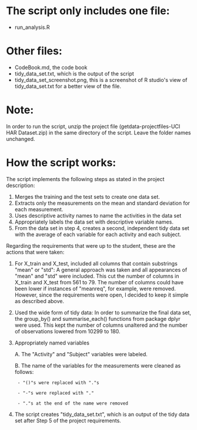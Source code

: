 The script only includes one file:
==================================
- run_analysis.R

Other files:
============
- CodeBook.md, the code book
- tidy_data_set.txt, which is the output of the script
- tidy_data_set_screenshot.png, this is a screenshot of R studio's view of tidy_data_set.txt for a better view of the file.

Note:
=====
In order to run the script, unzip the project file (getdata-projectfiles-UCI HAR Dataset.zip) in the same directory of the script. Leave the folder names unchanged.

How the script works:
=====================

The script implements the following steps as stated in the project description:

1. Merges the training and the test sets to create one data set.
2. Extracts only the measurements on the mean and standard deviation for each measurement.
3. Uses descriptive activity names to name the activities in the data set
4. Appropriately labels the data set with descriptive variable names.
5. From the data set in step 4, creates a second, independent tidy data set with the average of each variable for each activity and each subject.

Regarding the requirements that were up to the student, these are the actions that were taken:

1. For X_train and X_test, included all columns that contain substrings "mean" or "std":
A general approach was taken and all appearances of "mean" and "std" were included. This cut the number of columns in X_train and X_test from 561 to 79.
The number of columns could have been lower if instances of "meanreq", for example, were removed. However, since the requirements were open, I decided to keep it simple as described above.

2. Used the wide form of tidy data:
In order to summarize the final data set, the group_by() and summarise_each() functions from package dplyr were used. This kept the number of columns unaltered and the number of observations lowered from 10299 to 180.

3. Appropriately named variables

	A. The "Activity" and "Subject" variables were labeled.
   
   	B. The name of the variables for the measurements were cleaned as follows:
   	
   		- "()"s were replaced with "."s
   		
   		- "-"s were replaced with "."
   		
   		- "."s at the end of the name were removed

4. The script creates "tidy_data_set.txt", which is an output of the tidy data set after Step 5 of the project requirements.

